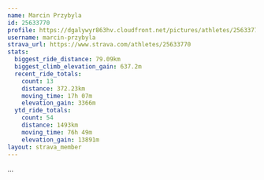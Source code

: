 ```yaml
---
name: Marcin Przybyla
id: 25633770
profile: https://dgalywyr863hv.cloudfront.net/pictures/athletes/25633770/12947173/2/large.jpg
username: marcin-przybyla
strava_url: https://www.strava.com/athletes/25633770
stats:
  biggest_ride_distance: 79.09km
  biggest_climb_elevation_gain: 637.2m
  recent_ride_totals:
    count: 13
    distance: 372.23km
    moving_time: 17h 07m
    elevation_gain: 3366m
  ytd_ride_totals:
    count: 54
    distance: 1493km
    moving_time: 76h 49m
    elevation_gain: 13891m
layout: strava_member
--- 
```

...
